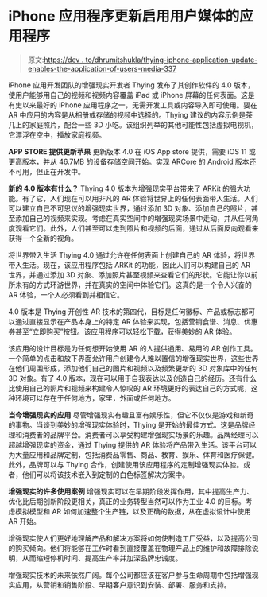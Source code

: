 # iPhone 应用程序更新启用用户媒体的应用程序

> 原文:[https://dev . to/dhrumitshukla/thying-iphone-application-update-enables-the-application-of-users-media-337](https://dev.to/dhrumitshukla/thying-iphone-application-update-enables-the-application-of-users-media-337)

iPhone 应用开发团队的增强现实开发者 Thying 发布了其创作软件的 4.0 版本，使用户能够用自己的视频和视频内容覆盖 iPad 或 iPhone 屏幕的任何表面。这是有史以来最好的 iPhone 应用程序之一，无需开发工具或内容导入即可使用。要在 AR 中应用的内容是从相册或存储的视频中选择的。Thying 建议的内容示例是茶几上的家庭照片，配合一些 3D 小吃。该组织列举的其他可能性包括虚拟电视机，它漂浮在空中，播放家庭视频。

**APP STORE 提供更新苹果**
更新版本 4.0 在 iOS App store 提供，需要 iOS 11 或更高版本，并从 46.7MB 的设备存储空间开始。实现 ARCore 的 Android 版本还不可用，但正在开发中。

**新的 4.0 版本有什么？**
Thying 4.0 版本为增强现实平台带来了 ARKit 的强大功能。有了它，人们现在可以用非凡的 AR 体验将世界上的任何表面带入生活。人们可以建立自己不可思议的增强现实世界，通过添加 3D 对象、添加自己的照片，甚至添加自己的视频来实现。考虑在真实空间中的增强现实场景中走动，并从任何角度观看它们。此外，人们甚至可以走到照片和视频的后面，通过从后面反向观看来获得一个全新的视角。

将世界带入生活
Thying 4.0 通过允许在任何表面上创建自己的 AR 体验，将世界带入生活。现在，该应用程序包括 ARKit 的功能，因此人们可以构建自己的 AR 世界，并通过添加 3D 对象、添加照片甚至视频来查看它们的形状。它能让你以前所未有的方式环游世界，并在真实的空间中体验它们。这真的是一个令人兴奋的 AR 体验，一个人必须看到并相信它。

4.0 版本是 Thying 开创性 AR 技术的第四代，目标是任何徽标、产品或标志都可以通过直接显示在产品本身上的特定 AR 体验来实现，包括营销食谱、消息、优惠券甚至“立即购买”按钮。该应用程序可以轻松下载，获得美妙的 AR 体验。

该应用的设计目标是为任何想开始使用 AR 的人提供通用、易用的 AR 创作工具。一个简单的点击和放下界面允许用户创建令人难以置信的增强现实世界，这些世界在他们周围形成，添加他们自己的图片和视频以及频繁更新的 3D 对象库中的任何 3D 对象。有了 4.0 版本，现在可以用于自我表达以及创造自己的经历。还有什么比使用自己的照片和视频来构建令人惊叹的 AR 环境更好的表达自己的方式呢，这种环境可以存在于任何地方，家里，外面或任何地方。

**当今增强现实的应用**
尽管增强现实有趣且富有娱乐性，但它不仅仅是游戏和新奇的事物。当谈到美妙的增强现实体验时，Thying 是开始的最佳方式。这是品牌经理和消费者的品牌平台。消费者可以享受构建增强现实场景的乐趣。品牌经理可以超越增强现实的资金，通过 Thying 提供的 AR 体验将产品带入生活。该平台可以为大量应用和品牌定制，包括消费品零售、商品、教育、娱乐、体育和医疗保健。此外，品牌可以与 Thying 合作，创建使用该应用程序的定制增强现实体验。或者，他们可以将该技术嵌入到定制的白色标签解决方案中。

**增强现实的许多使用案例**
增强现实可以在早期阶段发挥作用，其中提高生产力、优化比后期创新阶段更相关，真正的业务转型当然可以作为工业 4.0 的目标。考虑模拟模型和 AR 如何加速整个生产链，以及正确的数据，从在虚拟设计中使用 AR 开始。

增强现实使人们更好地理解产品和解决方案将如何使制造工厂受益，以及提高公司的购买倾向。他们将能够在工作时看到直接覆盖在物理产品上的维护和故障排除说明，从而缩短停机时间、提高生产率并加深品牌忠诚度。

增强现实技术的未来依然广阔。每个公司都应该在客户参与生命周期中包括增强现实应用，从营销和销售阶段、早期客户意识到安装、部署、服务和支持。